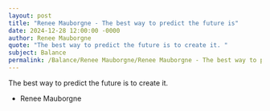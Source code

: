 ```yaml
---
layout: post
title: "Renee Mauborgne - The best way to predict the future is"
date: 2024-12-28 12:00:00 -0000
author: Renee Mauborgne
quote: "The best way to predict the future is to create it. "
subject: Balance
permalink: /Balance/Renee Mauborgne/Renee Mauborgne - The best way to predict the future is
---
```


The best way to predict the future is to create it. 

- Renee Mauborgne
